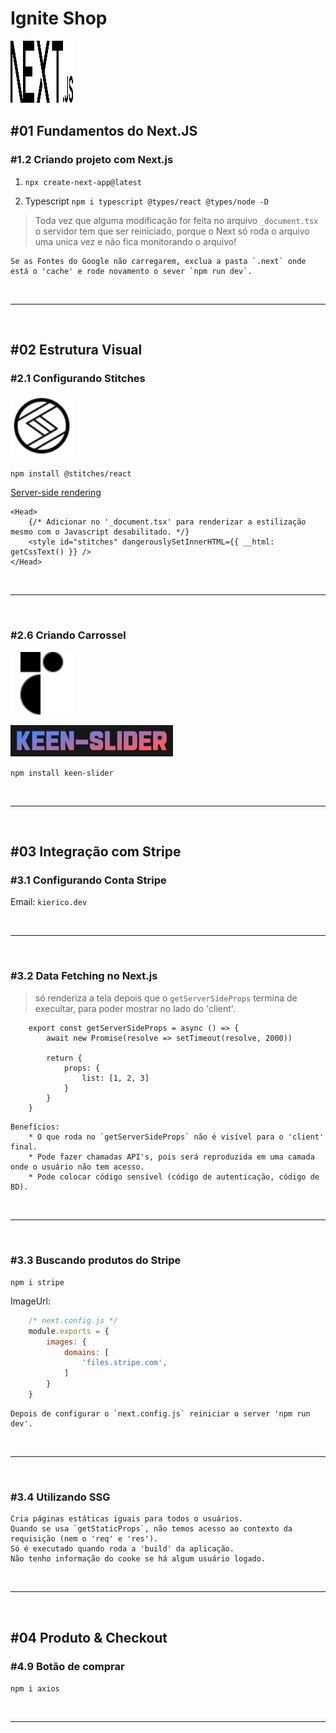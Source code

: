 # Ignite Shop

[ <img src="public\next.svg" style="width:100px; height:100px; background-color: white;"/> ](https://nextjs.org/docs/getting-started)

## #01 Fundamentos do Next.JS

### #1.2 Criando projeto com Next.js

1. `npx create-next-app@latest`

2. Typescript `npm i typescript @types/react @types/node -D`

> Toda vez que alguma modificação for feita no arquivo `_document.tsx` o servidor tem que ser reiniciado, porque o Next só roda o arquivo uma unica vez e não fica monitorando o arquivo!

    Se as Fontes do Google não carregarem, exclua a pasta `.next` onde está o 'cache' e rode novamento o sever `npm run dev`.

<br /><hr /><br />

## #02 Estrutura Visual

### #2.1 Configurando Stitches

[ <img src="public\stitches.svg" style="with:100px; height:100px; background-color: white;"> ](https://stitches.dev/)

`npm install @stitches/react`

[Server-side rendering](https://stitches.dev/docs/server-side-rendering)

```tsx
<Head>
    {/* Adicionar no '_document.tsx' para renderizar a estilização mesmo com o Javascript desabilitado. */}
    <style id="stitches" dangerouslySetInnerHTML={{ __html: getCssText() }} />
</Head>
```

<br /><hr /><br />

### #2.6 Criando Carrossel

[ <img src="public\radix.svg" style="with:100px; height:100px; background-color: white;"> ](https://www.radix-ui.com/docs/primitives/overview/getting-started)


[ <img src="public\keen-slider.png" style="with:50px; height:50px;"> ](https://keen-slider.io/)

`npm install keen-slider`

<br /><hr /><br />

## #03 Integração com Stripe

### #3.1 Configurando Conta Stripe

Email: `kierico.dev`

<br /><hr /><br />

### #3.2 Data Fetching no Next.js

> só renderiza a tela depois que o `getServerSideProps` termina de execultar, para poder mostrar no lado do 'client'.

```tsx
    export const getServerSideProps = async () => {
        await new Promise(resolve => setTimeout(resolve, 2000))

        return {
            props: {
                list: [1, 2, 3]
            }
        }
    }

```
    Benefícios:
        * O que roda no `getServerSideProps` não é visível para o 'client' final.
        * Pode fazer chamadas API's, pois será reproduzida em uma camada onde o usuário não tem acesso.
        * Pode colocar código sensível (código de autenticação, código de BD).

<br /><hr /><br />

### #3.3 Buscando produtos do Stripe

`npm i stripe`

ImageUrl:
```js
    /* next.config.js */
    module.exports = {
        images: {
            domains: [
                'files.stripe.com',
            ]
        }
    }
```

    Depois de configurar o `next.config.js` reiniciar o server 'npm run dev'.

<br /><hr /><br />

### #3.4 Utilizando SSG

    Cria páginas estáticas iguais para todos o usuários.
    Quando se usa `getStaticProps`, não temos acesso ao contexto da requisição (nem o 'req' e 'res').
    Só é executado quando roda a 'build' da aplicação.
    Não tenho informação do cooke se há algum usuário logado.


<br /><hr /><br />

## #04 Produto & Checkout

### #4.9 Botão de comprar

`npm i axios`

<br /><hr /><br />

